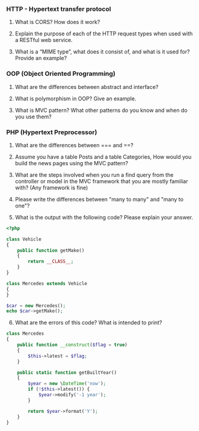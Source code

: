 ### HTTP - Hypertext transfer protocol

1. What is CORS? How does it work?

2. Explain the purpose of each of the HTTP request types when used with a RESTful web service.

3. What is a “MIME type”, what does it consist of, and what is it used for? Provide an example?

### OOP (Object Oriented Programming)

1. What are the differences between abstract and interface?

2. What is polymorphism in OOP? Give an example.

3. What is MVC pattern? What other patterns do you know and when do you use them?

### PHP (Hypertext Preprocessor)

1. What are the differences between === and ==?

2. Assume you have a table Posts and a table Categories, How would you build the news pages using the MVC pattern?

3. What are the steps involved when you run a find query from the controller or model in the MVC framework that you are mostly familiar with? (Any framework is fine)

4. Please write the differences between "many to many" and  "many to one"?

5. What is the output with the following code? Please explain your answer.

```php
<?php

class Vehicle
{
    public function getMake()
    {
        return __CLASS__;
    }
}

class Mercedes extends Vehicle
{
}

$car = new Mercedes();
echo $car->getMake();
```

6. What are the errors of this code? What is intended to print?

```php
class Mercedes
{
    public function __construct($flag = true)
    {
        $this->latest = $flag;
    }

    public static function getBuiltYear()
    {
        $year = new \DateTime('now');
        if (!$this->latest()) {
            $year->modify('-1 year');
        }

        return $year->format('Y');
    }
}
```
